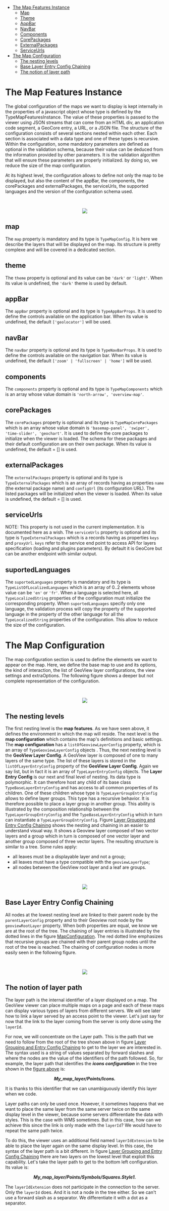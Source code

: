 - [The Map Features Instance](./README.md#the-map-features-instance)
  - [Map](./README.md#map)
  - [Theme](./README.md#theme)
  - [AppBar](./README.md#appbar)
  - [NavBar](./README.md#navbar)
  - [Components](./README.md#components)
  - [CorePackages](./README.md#corepackages)
  - [ExternalPackages](./README.md#externalpackages)
  - [ServiceUrls](./README.md#serviceurls)
- [The Map Configuration](./README.md#the-map-configuration)
  - [The nesting levels](./README.md#the-nesting-levels)
  - [Base Layer Entry Config Chaining](./README.md#base-layer-entry-config-chaining)
  - [The notion of layer path](./README.md#the-notion-of-layer-path)

# The Map Features Instance

The global configuration of the maps we want to display is kept internally in the properties of a javascript object whose type is defined by the TypeMapFeaturesInstance. The value of these properties is passed to the viewer using JSON streams that can come from an HTML div, an application code segment, a GeoCore entry, a URL, or a JSON file. The structure of the configuration consists of several sections nested within each other. Each section is associated with a data type and one of these types is recursive. Within the configuration, some mandatory parameters are defined as optional in the validation schema, because their value can be deduced from the information provided by other parameters. It is the validation algorithm that will ensure these parameters are properly initialized. by doing so, we reduce the size of the map configuration.

At its highest level, the configuration allows to define not only the map to be displayed, but also the content of the appBar, the components, the corePackages and externalPackages, the serviceUrls, the supported languages and the version of the configuration schema used.

<p>&nbsp;</p>
<p align="center">
  <img src="./draw.io/TypeMapFeaturesInstance.drawio.svg" />
</p>

## map

The `map` property is mandatory and its type is `TypeMapConfig`. It is here we describe the layers that will be displayed on the map. Its structure is pretty complexe and will be covered in a dedicated section.

## theme

The `theme` property is optional and its value can be `'dark'` or `'light'`. When its value is undefined, the `'dark'` theme is used by default.

## appBar

The `appBar` property is optional and its type is `TypeAppBarProps`. It is used to define the controls available on the application bar. When its value is undefined, the default `['geolocator']` will be used.

## navBar

The `navBar` property is optional and its type is `TypeNavBarProps`. It is used to define the controls available on the navigation bar. When its value is undefined, the default `['zoom' | 'fullscreen' | 'home']` will be used.

## components

The `components` property is optional and its type is `TypeMapComponents` which is an array whose value domain is `'north-arrow', 'overview-map'`.

## corePackages

The `corePackages` property is optional and its type is `TypeMapCorePackages` which is an array whose value domain is `'basemap-panel', 'swiper', 'time-slider', 'geochart'`. It is used to define the core packages to initialize when the viewer is loaded. The schema for these packages and their default configuration are on their own package. When its value is undefined, the default = [] is used.

## externalPackages

The `externalPackages` property is optional and its type is `TypeExternalPackages` which is an array of records having as properties `name` (the external package name) and `configUrl` (its configuration URL). The listed packages will be initialized when the viewer is loaded. When its value is undefined, the default = [] is used.

## serviceUrls

NOTE: This property is not used in the current implementation. It is documented here as a wish.
The `serviceUrls` property is optional and its type is `TypeExternalPackages` which is a records having as properties `keys` and `proxyUrl`. `keys` refer to the service end point to access API for layers specification (loading and plugins parameters). By default it is GeoCore but can be another endpoint with similar output.

## suportedLanguages

The `suportedLanguages` property is mandatory and its type is `TypeListOfLocalizedLanguages` which is an array of 0..2 elements whose value can be `'en'` or `'fr'`. When a language is selected here, all `TypeLocalizedString` properties of the configuration must initialize the corresponding property. When `suportedLanguages` specify only one language, the validation process will copy the property of the supported language in the property of the other language for all the `TypeLocalizedString` properties of the configuration. This allow to reduce the size of the configuration.

# The Map Configuration

The map configuration section is used to define the elements we want to appear on the map. Here, we define the base map to use and its options, the kind of interaction, the list of GeoView layer configurations, the view settings and extraOptions. The following figure shows a deeper but not complete representation of the configuration.

<p>&nbsp;</p>
<p align="center">
  <img id="TypeMapConfig" src="./draw.io/TypeMapConfig.drawio.svg" />
</p>

## The nesting levels

The first nesting level is the **map features**. As we have seen above, it defines the environment in which the map will reside. The next level is the **map configuration** which contains the map's definitions and basic settings. The **map configuration** has a `listOfGeoviewLayerConfig` property, which is an array of `TypeGeoviewLayerConfig` objects . Thus, the next nesting level is the **GeoView Layer Config**. A GeoView layer is composed of one to many layers of the same type. The list of these layers is stored in the `listOfLayerEntryConfig` property of the **GeoView Layer Config**. Again we say list, but in fact it is an array of `TypeLayerEntryConfig` objects. The **Layer Entry Config** is our
next and final level of nesting. Its data type is polymorphic. It can therefore host any child of its base class `TypeBaseLayerEntryConfig` and has access to all common properties of its children. One of these children whose type is `TypeLayerGroupEntryConfig` allows to define layer groups. This type has a recursive behavior. It is therefore possible to place a layer group in another group. This ability is illustrated by the composition relationship between the `TypeLayerGroupEntryConfig` and the `TypeBaseLayerEntryConfig` which in turn can instantiate a `TypeLayerGroupEntryConfig`. Figure [Layer Grouping and Entry Config Chaining](./README.md#layerGroupingAndEntryConfigChaining) shows the nesting and chaining in an easier to understand visual way. It shows a Geoview layer composed of two vector layers and a group which in turn is composed of one vector layer and another group composed of three vector layers. The resulting structure is similar to a tree. Some rules apply:

- all leaves must be a displayable layer and not a group;
- all leaves must have a type compatible with the `geoviewLayerType`;
- all nodes between the GeoView root layer and a leaf are groups.
<p>&nbsp;</p>
<p align="center">
  <img src="./draw.io/nestingLevels.drawio.svg" />
</p>

## Base Layer Entry Config Chaining

All nodes at the lowest nesting level are linked to their parent node by the `parentLayerConfig` property and to their Geoview root node by the `geoviewRootLayer` property. When both properties are equal, we know we are at the root of the tree. The chaining of layer entries is illustrated by the dotted lines in the figure [MapConfiguration](./README.md#TypeMapConfig). The red dotted line emphasizes that recursive groups are chained with their parent group nodes until the root of the tree is reached. The chaining of configuration nodes is more easily seen in the following figure.

<p>&nbsp;</p>
<p align="center">
  <img id="layerGroupingAndEntryConfigChaining" src="./draw.io/layerGroupingAndEntryConfigChaining.drawio.svg" />
</p>

## The notion of layer path

The layer path is the internal identifier of a layer displayed on a map. The GeoView viewer can place multiple maps on a page and each of these maps can display various types of layers from different servers. We will see later how to link a layer served by an access point to the viewer. Let's just say for now that the link to the layer coming from the server is only done using the `layerId`.

For now, we will concentrate on the Layer path. This is the path that we need to follow from the root of the tree shown above in figure [Layer Grouping and Entry Config Chaining](./README.md#layerGroupingAndEntryConfigChaining) to get to the layer we are interested in. The syntax used is a string of values separated by forward slashes and where the nodes are the value of the identifiers of the path followed. So, for example, the layer path that identifies the **_icons configuration_** in the tree shown in the [figure above](./README.md#layerGroupingAndEntryConfigChaining) is:
**_<p align="center">My_map_layer/Points/Icons.</p>_**

It is thanks to this identifier that we can unambiguously identify this layer when we code.

Layer paths can only be used once. However, it sometimes happens that we want to place the same layer from the same server twice on the same display level in the viewer, because some servers differentiate the data with styles. This is the case with WMS sometimes. But in this case, how can we achieve this since the link is only made with the `layerId`? We would have to repeat the same path twice.

To do this, the viewer uses an additional field named `layerIdExtension` to be able to place the layer again on the same display level. In this case, the syntax of the layer path is a bit different. In figure [Layer Grouping and Entry Config Chaining](./README.md#layerGroupingAndEntryConfigChaining) there are two layers on the lowest level that exploit this capability. Let's take the layer path to get to the bottom left configuration. Its value is:
**_<p align="center">My_map_layer/Points/Symbols/Squares.Style1.</p>_**

The `layerIdExtension` does not participate in the connection to the server. Only the `layerId` does. And it is not a node in the tree either. So we can't use a forward slash as a separator. We differentiate it with a dot as a separator.
